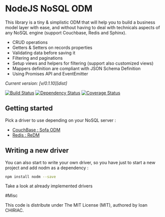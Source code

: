 # NodeJS NoSQL ODM

This library is a tiny & simplistic ODM that will help you to
build a business model layer with ease, and without having to deal with 
technicals aspects of any NoSQL engine (support Couchbase, Redis and Sphinx).

 * CRUD operations
 * Getters & Setters on records properties
 * Validating data before saving it
 * Filtering and paginations
 * Setup views and helpers for filtering (support also customized views)
 * Mappers definition are compliant with JSON Schema Definition
 * Using Promises API and EventEmitter

*Current version: [v/0.1.10][dist]*

[![Build Status](https://travis-ci.org/ichiriac/node-nosql-odm.svg)](https://travis-ci.org/ichiriac/node-nosql-odm)
[![Dependency Status](https://david-dm.org/ichiriac/node-nosql-odm.svg)](https://david-dm.org/ichiriac/node-nosql-odm)
[![Coverage Status](https://img.shields.io/coveralls/ichiriac/node-nosql-odm.svg)](https://coveralls.io/r/ichiriac/node-nosql-odm)

## Getting started

Pick a driver to use depending on your NoSQL server :

- [CouchBase : Sofa ODM](https://github.com/ichiriac/sofa-odm/)
- [Redis : ReDM](https://github.com/ichiriac/sofa-odm/)


## Writing a new driver

You can also start to write your own driver, so you have just to start a new project and add nodm as a dependency :

```sh
npm install nodm --save
```

Take a look at already implemented drivers

#Misc

This code is distribute under The MIT License (MIT), authored by Ioan CHIRIAC.
